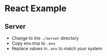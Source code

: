 # React Example

## Server

- Change to the `./server` directory
- Copy env.tmp to `.env`
- Replace values in `.env` to match your system
